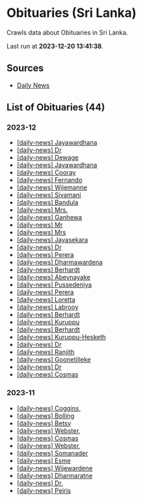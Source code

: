 # Obituaries (Sri Lanka)

Crawls data about Obituaries in Sri Lanka.

Last run at **2023-12-20 13:41:38**.

## Sources

* [Daily News](https://www.dailynews.lk)

## List of Obituaries (44)

### 2023-12

* [[daily-news] Jayawardhana](data\2023-12-20\daily-news\2023-12-20-daily-news-2-jayawardhana.json)
* [[daily-news] Dr](data\2023-12-20\daily-news\2023-12-20-daily-news-1-dr.json)
* [[daily-news] Dewage](data\2023-12-20\daily-news\2023-12-20-daily-news-0-dewage.json)
* [[daily-news] Jayawardhana](data\2023-12-19\daily-news\2023-12-19-daily-news-2-jayawardhana.json)
* [[daily-news] Cooray](data\2023-12-19\daily-news\2023-12-19-daily-news-1-cooray.json)
* [[daily-news] Fernando](data\2023-12-19\daily-news\2023-12-19-daily-news-0-fernando.json)
* [[daily-news] Wijemanne](data\2023-12-18\daily-news\2023-12-18-daily-news-1-wijemanne.json)
* [[daily-news] Sivamani](data\2023-12-18\daily-news\2023-12-18-daily-news-0-sivamani.json)
* [[daily-news] Bandula](data\2023-12-15\daily-news\2023-12-15-daily-news-0-bandula.json)
* [[daily-news] Mrs.](data\2023-12-12\daily-news\2023-12-12-daily-news-0-mrs..json)
* [[daily-news] Ganhewa](data\2023-12-11\daily-news\2023-12-11-daily-news-0-ganhewa.json)
* [[daily-news] Mr](data\2023-12-09\daily-news\2023-12-09-daily-news-1-mr.json)
* [[daily-news] Mrs](data\2023-12-09\daily-news\2023-12-09-daily-news-0-mrs.json)
* [[daily-news] Jayasekara](data\2023-12-08\daily-news\2023-12-08-daily-news-1-jayasekara.json)
* [[daily-news] Dr](data\2023-12-08\daily-news\2023-12-08-daily-news-0-dr.json)
* [[daily-news] Perera](data\2023-12-07\daily-news\2023-12-07-daily-news-3-perera.json)
* [[daily-news] Dharmawardena](data\2023-12-07\daily-news\2023-12-07-daily-news-2-dharmawardena.json)
* [[daily-news] Berhardt](data\2023-12-07\daily-news\2023-12-07-daily-news-1-berhardt.json)
* [[daily-news] Abeynayake](data\2023-12-07\daily-news\2023-12-07-daily-news-0-abeynayake.json)
* [[daily-news] Pussedeniya](data\2023-12-06\daily-news\2023-12-06-daily-news-4-pussedeniya.json)
* [[daily-news] Perera](data\2023-12-06\daily-news\2023-12-06-daily-news-3-perera.json)
* [[daily-news] Loretta](data\2023-12-06\daily-news\2023-12-06-daily-news-2-loretta.json)
* [[daily-news] Labrooy](data\2023-12-06\daily-news\2023-12-06-daily-news-1-labrooy.json)
* [[daily-news] Berhardt](data\2023-12-06\daily-news\2023-12-06-daily-news-0-berhardt.json)
* [[daily-news] Kuruppu](data\2023-12-05\daily-news\2023-12-05-daily-news-1-kuruppu.json)
* [[daily-news] Berhardt](data\2023-12-05\daily-news\2023-12-05-daily-news-0-berhardt.json)
* [[daily-news] Kuruppu-Hesketh](data\2023-12-04\daily-news\2023-12-04-daily-news-0-kuruppu-hesketh.json)
* [[daily-news] Dr](data\2023-12-02\daily-news\2023-12-02-daily-news-1-dr.json)
* [[daily-news] Ranjith](data\2023-12-02\daily-news\2023-12-02-daily-news-0-ranjith.json)
* [[daily-news] Goonetilleke](data\2023-12-01\daily-news\2023-12-01-daily-news-2-goonetilleke.json)
* [[daily-news] Dr](data\2023-12-01\daily-news\2023-12-01-daily-news-1-dr.json)
* [[daily-news] Cosmas](data\2023-12-01\daily-news\2023-12-01-daily-news-0-cosmas.json)
### 2023-11

* [[daily-news] Coggins,​](data\2023-11-30\daily-news\2023-11-30-daily-news-2-coggins,​.json)
* [[daily-news] Bolling](data\2023-11-30\daily-news\2023-11-30-daily-news-1-bolling.json)
* [[daily-news] Betsy](data\2023-11-30\daily-news\2023-11-30-daily-news-0-betsy.json)
* [[daily-news] Webster,​](data\2023-11-29\daily-news\2023-11-29-daily-news-1-webster,​.json)
* [[daily-news] Cosmas](data\2023-11-29\daily-news\2023-11-29-daily-news-0-cosmas.json)
* [[daily-news] Webster,​](data\2023-11-28\daily-news\2023-11-28-daily-news-2-webster,​.json)
* [[daily-news] Somanader](data\2023-11-28\daily-news\2023-11-28-daily-news-1-somanader.json)
* [[daily-news] Esme](data\2023-11-28\daily-news\2023-11-28-daily-news-0-esme.json)
* [[daily-news] Wijewardene](data\2023-11-27\daily-news\2023-11-27-daily-news-0-wijewardene.json)
* [[daily-news] Dharmaratne](data\2023-11-25\daily-news\2023-11-25-daily-news-0-dharmaratne.json)
* [[daily-news] Dr.](data\2023-11-23\daily-news\2023-11-23-daily-news-0-dr..json)
* [[daily-news] Peiris](data\2023-11-21\daily-news\2023-11-21-daily-news-0-peiris.json)
